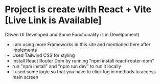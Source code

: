 # Project is create with React + Vite [Live Link is Available]
(Given UI Developed and Some Functionality is in Develpoment)

- I am using more Frameworks in this site and mentioned here after implements
- Used Tailwind CSS for styling
- Install React Router Dom by running "npm install react-router-dom"
- run "npm install" and "npm run dev" to run it locally
- I used some logic so that you have 
  to click log in methods to access main        screen

